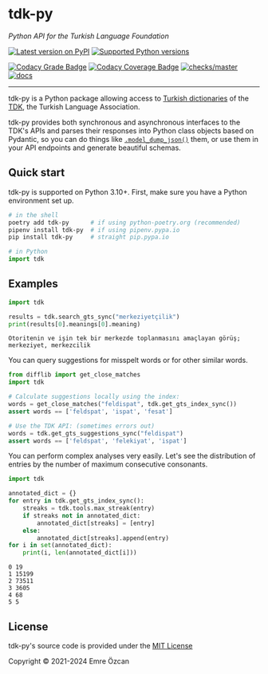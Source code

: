 # tdk-py

*Python API for the Turkish Language Foundation*

[![Latest version on PyPI](https://img.shields.io/pypi/v/tdk-py)](https://pypi.org/project/tdk-py/)
[![Supported Python versions](https://img.shields.io/pypi/pyversions/tdk-py)](https://pypi.org/project/tdk-py/)

[![Codacy Grade Badge](https://app.codacy.com/project/badge/Grade/5d4a5bd343274970b04ab86e05be1b29)](https://app.codacy.com/gh/EmreOzcan/tdk-py/dashboard?utm_source=gh&utm_medium=referral&utm_content=&utm_campaign=Badge_grade)
[![Codacy Coverage Badge](https://app.codacy.com/project/badge/Coverage/5d4a5bd343274970b04ab86e05be1b29)](https://app.codacy.com/gh/EmreOzcan/tdk-py/dashboard?utm_source=gh&utm_medium=referral&utm_content=&utm_campaign=Badge_coverage)
[![checks/master](https://img.shields.io/github/check-runs/emreozcan/tdk-py/master?logo=github&label=checks%2Fmaster)](https://github.com/emreozcan/tdk-py/actions/workflows/test.yml)
[![docs](https://readthedocs.org/projects/tdk-py/badge/?version=latest)](https://tdk-py.readthedocs.io/en/latest/?badge=latest)

---

tdk-py is a Python package allowing access to
[Turkish dictionaries] of the [TDK], the Turkish Language Association.

tdk-py provides both synchronous and asynchronous interfaces to the TDK's
APIs and parses their responses into Python class objects based on Pydantic,
so you can do things like
[`.model_dump_json()`][model_dump_json]
them, or use them in your API endpoints and generate beautiful schemas.

[Turkish dictionaries]: https://sozluk.gov.tr
[TDK]: https://www.tdk.gov.tr
[model_dump_json]: https://docs.pydantic.dev/2.9/api/base_model/#pydantic.BaseModel.model_dump_json

## Quick start

tdk-py is supported on Python 3.10+.
First, make sure you have a Python environment set up.

```bash
# in the shell
poetry add tdk-py      # if using python-poetry.org (recommended)
pipenv install tdk-py  # if using pipenv.pypa.io
pip install tdk-py     # straight pip.pypa.io
```

```python
# in Python
import tdk
```

## Examples

```python
import tdk

results = tdk.search_gts_sync("merkeziyetçilik")
print(results[0].meanings[0].meaning)
```
```{code-block}
Otoritenin ve işin tek bir merkezde toplanmasını amaçlayan görüş; merkeziyet, merkezcilik
```

You can query suggestions for misspelt words or for other similar words.

```python
from difflib import get_close_matches
import tdk

# Calculate suggestions locally using the index:
words = get_close_matches("feldispat", tdk.get_gts_index_sync())
assert words == ['feldspat', 'ispat', 'fesat']

# Use the TDK API: (sometimes errors out)
words = tdk.get_gts_suggestions_sync("feldispat")
assert words == ['feldspat', 'felekiyat', 'ispat']
```

You can perform complex analyses very easily. Let's see the distribution
of entries by the number of maximum consecutive consonants.

```python
import tdk

annotated_dict = {}
for entry in tdk.get_gts_index_sync():
    streaks = tdk.tools.max_streak(entry)
    if streaks not in annotated_dict:
        annotated_dict[streaks] = [entry]
    else:
        annotated_dict[streaks].append(entry)
for i in set(annotated_dict):
    print(i, len(annotated_dict[i]))
```
```{code-block}
0 19
1 15199
2 73511
3 3605
4 68
5 5
```

## License

tdk-py's source code is provided under the [MIT License]

[MIT License]: https://github.com/EmreOzcan/tdk-py/blob/master/LICENSE

Copyright © 2021-2024 Emre Özcan
